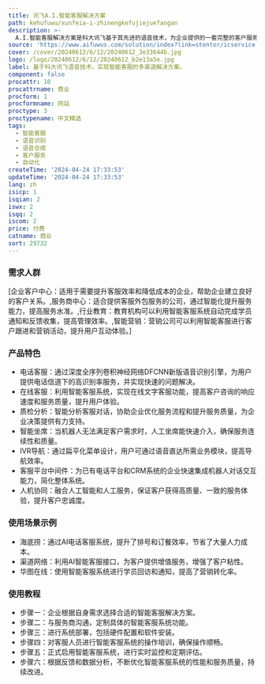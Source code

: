 ```yaml
---
title: 讯飞A.I.智能客服解决方案
path: kehufuwu/xunfeia-i-zhinengkefujiejuefangan
description: >-
  A.I.智能客服解决方案是科大讯飞基于其先进的语音技术，为企业提供的一套完整的客户服务系统。该系统通过电话、Web、APP、小程序、自助终端等多种渠道，实现智能外呼、智能接听、语音导航、在线文字客服、质检分析、坐席辅助等功能。它通过高识别率的语音识别引擎、自然流畅的语音合成技术、智能打断能力、IVR导航以及客服平台中间件等技术，帮助企业提高客服效率，降低人力成本，同时提升客户服务体验。
source: 'https://www.aifuwus.com/solution/index?link=stentor/icservice'
cover: /cover/20240612/6/12/20240612_3e33644b.jpg
logo: /logo/20240612/6/12/20240612_b2e13a5e.jpg
label: 基于科大讯飞语音技术，实现智能客服的多渠道解决方案。
component: false
procattr: 10
procattrname: 商业
procform: 1
procformname: 网站
proctype: 3
proctypename: 中文精选
tags:
  - 智能客服
  - 语音识别
  - 语音合成
  - 客户服务
  - 自动化
createTime: '2024-04-24 17:33:53'
updateTime: '2024-04-24 17:33:53'
lang: zh
isicp: 1
isqian: 2
iswx: 2
isqq: 2
iscom: 2
price: 付费
catname: 商业
sort: 29732
---
```




### 需求人群
[企业客户中心：适用于需要提升客服效率和降低成本的企业，帮助企业建立良好的客户关系。,服务商中心：适合提供客服外包服务的公司，通过智能化提升服务能力，提高服务水准。,行业教育：教育机构可以利用智能客服系统自动完成学员通知和反馈收集，提高管理效率。,智能营销：营销公司可以利用智能客服进行客户跟进和营销活动，提升用户互动体验。]

### 产品特色
- 电话客服：通过深度全序列卷积神经网络DFCNN新版语音识别引擎，为用户提供电话信道下的高识别率服务，并实现快速的问题解决。
- 在线客服：利用智能客服系统，实现在线文字客服功能，提高客户咨询的响应速度和服务质量，提升用户体验。
- 质检分析：智能分析客服对话，协助企业优化服务流程和提升服务质量，为企业决策提供有力支持。
- 智能坐席：当机器人无法满足客户需求时，人工坐席能快速介入，确保服务连续性和质量。
- IVR导航：通过扁平化菜单设计，用户可通过语音直达所需业务模块，提高导航效率。
- 客服平台中间件：为已有电话平台和CRM系统的企业快速集成机器人对话交互能力，简化整体系统。
- 人机协同：融合人工智能和人工服务，保证客户获得高质量、一致的服务体验，提升客户忠诚度。

### 使用场景示例
- 海底捞：通过AI电话客服系统，提升了排号和订餐效率，节省了大量人力成本。
- 渠道网络：利用AI智能客服接口，为客户提供增值服务，增强了客户粘性。
- 华图在线：使用智能客服系统进行学员回访和通知，提高了营销转化率。

### 使用教程
- 步骤一：企业根据自身需求选择合适的智能客服解决方案。
- 步骤二：与服务商沟通，定制具体的智能客服系统功能。
- 步骤三：进行系统部署，包括硬件配置和软件安装。
- 步骤四：对客服人员进行智能客服系统的操作培训，确保操作顺畅。
- 步骤五：正式启用智能客服系统，进行实时监控和定期评估。
- 步骤六：根据反馈和数据分析，不断优化智能客服系统的性能和服务质量，持续改进。

  
